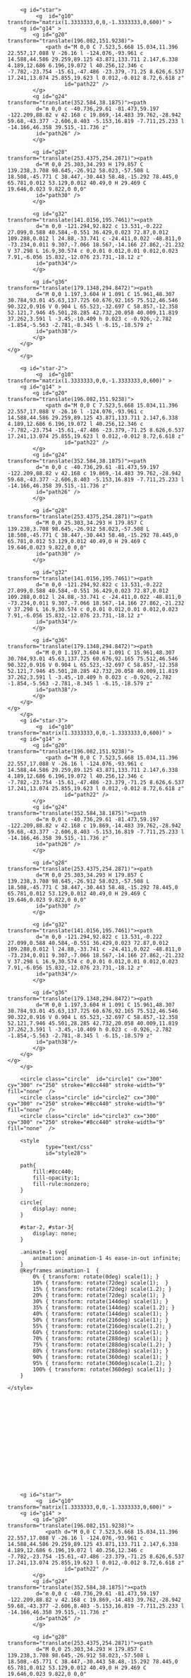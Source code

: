 <html>

<head>
    <style>
        div{
            margin: 50px;
            display: inline-block;
        }
        svg{
            width: 100px;
            height: 100px;
        }
    </style>
</head>
<body>
<div id="svg-container-1" class="svg-container animate-1">
    <svg
            xmlns="http://www.w3.org/2000/svg"
            version="1.1"
            id="svg2"
            xml:space="preserve"
            width="600"
            height="600"
            viewBox="0 0 600 600">

        <g id="star">
             <g  id="g10" transform="matrix(1.3333333,0,0,-1.3333333,0,600)" >
        <g id="g14" >
            <g id="g20" transform="translate(196.082,151.9238)">
                <path d="M 0,0 C 7.523,5.668 15.034,11.396 22.557,17.088 V -26.16 l -124.076,-93.961 c 14.588,44.586 29.259,89.125 43.871,133.711 2.147,6.338 4.189,12.686 6.196,19.072 l 40.256,12.346 c -7.782,-23.754 -15.61,-47.486 -23.379,-71.25 8.626,6.537 17.241,13.074 25.855,19.623 l 0.012,-0.012 8.72,6.618 z"
                      id="path22" />
            </g>
            <g id="g24" transform="translate(352.584,38.1875)"><path
             d="m 0,0 c -40.736,29.61 -81.473,59.197 -122.209,88.82 v 42.168 c 19.869,-14.483 39.762,-28.942 59.68,-43.377 -2.606,8.403 -5.153,16.819 -7.711,25.233 l -14.166,46.358 39.515,-11.736 z"
             id="path26" />
            </g>

            <g id="g28" transform="translate(253.4375,254.2871)"><path
             d="M 0,0 25.303,34.293 H 179.857 C 139.238,3.708 98.645,-26.912 58.023,-57.508 L 18.508,-45.771 C 38.447,-30.443 58.48,-15.292 78.445,0 65.781,0.012 53.129,0.012 40.49,0 H 29.469 C 19.646,0.023 9.822,0 0,0"
             id="path30" />
            </g>

            <g id="g32" transform="translate(141.0156,195.7461)"><path
             d="m 0,0 -121.294,92.822 c 13.531,-0.222 27.099,0.588 40.584,-0.551 36.429,0.023 72.87,0.012 109.288,0.012 l 24.88,-33.741 c -24.411,0.022 -48.811,0 -73.234,0.011 9.307,-7.066 18.567,-14.166 27.862,-21.232 V 37.298 L 16.9,30.574 c 0,0.01 0.012,0.01 0.012,0.023 7.91,-6.056 15.832,-12.076 23.731,-18.12 z"
             id="path34"/>
            </g>

            <g id="g36" transform="translate(179.1348,294.8472)"><path
             d="M 0,0 1.197,3.604 H 1.091 C 15.961,48.307 30.784,93.01 45.63,137.725 60.676,92.165 75.512,46.546 90.322,0.916 V 0.904 L 65.523,-32.697 C 58.857,-12.358 52.121,7.946 45.501,28.285 42.732,20.058 40.009,11.819 37.262,3.591 l -3.45,-10.409 h 0.023 c -0.926,-2.782 -1.854,-5.563 -2.781,-8.345 l -6.15,-18.579 z"
             id="path38"/>
            </g>
        </g>
    </g>
        </g>

        <g id="star-2">
             <g  id="g10" transform="matrix(1.3333333,0,0,-1.3333333,0,600)" >
        <g id="g14" >
            <g id="g20" transform="translate(196.082,151.9238)">
                <path d="M 0,0 C 7.523,5.668 15.034,11.396 22.557,17.088 V -26.16 l -124.076,-93.961 c 14.588,44.586 29.259,89.125 43.871,133.711 2.147,6.338 4.189,12.686 6.196,19.072 l 40.256,12.346 c -7.782,-23.754 -15.61,-47.486 -23.379,-71.25 8.626,6.537 17.241,13.074 25.855,19.623 l 0.012,-0.012 8.72,6.618 z"
                      id="path22" />
            </g>
            <g id="g24" transform="translate(352.584,38.1875)"><path
             d="m 0,0 c -40.736,29.61 -81.473,59.197 -122.209,88.82 v 42.168 c 19.869,-14.483 39.762,-28.942 59.68,-43.377 -2.606,8.403 -5.153,16.819 -7.711,25.233 l -14.166,46.358 39.515,-11.736 z"
             id="path26" />
            </g>

            <g id="g28" transform="translate(253.4375,254.2871)"><path
             d="M 0,0 25.303,34.293 H 179.857 C 139.238,3.708 98.645,-26.912 58.023,-57.508 L 18.508,-45.771 C 38.447,-30.443 58.48,-15.292 78.445,0 65.781,0.012 53.129,0.012 40.49,0 H 29.469 C 19.646,0.023 9.822,0 0,0"
             id="path30" />
            </g>

            <g id="g32" transform="translate(141.0156,195.7461)"><path
             d="m 0,0 -121.294,92.822 c 13.531,-0.222 27.099,0.588 40.584,-0.551 36.429,0.023 72.87,0.012 109.288,0.012 l 24.88,-33.741 c -24.411,0.022 -48.811,0 -73.234,0.011 9.307,-7.066 18.567,-14.166 27.862,-21.232 V 37.298 L 16.9,30.574 c 0,0.01 0.012,0.01 0.012,0.023 7.91,-6.056 15.832,-12.076 23.731,-18.12 z"
             id="path34"/>
            </g>

            <g id="g36" transform="translate(179.1348,294.8472)"><path
             d="M 0,0 1.197,3.604 H 1.091 C 15.961,48.307 30.784,93.01 45.63,137.725 60.676,92.165 75.512,46.546 90.322,0.916 V 0.904 L 65.523,-32.697 C 58.857,-12.358 52.121,7.946 45.501,28.285 42.732,20.058 40.009,11.819 37.262,3.591 l -3.45,-10.409 h 0.023 c -0.926,-2.782 -1.854,-5.563 -2.781,-8.345 l -6.15,-18.579 z"
             id="path38"/>
            </g>
        </g>
    </g>
        </g>
        <g id="star-3">
             <g  id="g10" transform="matrix(1.3333333,0,0,-1.3333333,0,600)" >
        <g id="g14" >
            <g id="g20" transform="translate(196.082,151.9238)">
                <path d="M 0,0 C 7.523,5.668 15.034,11.396 22.557,17.088 V -26.16 l -124.076,-93.961 c 14.588,44.586 29.259,89.125 43.871,133.711 2.147,6.338 4.189,12.686 6.196,19.072 l 40.256,12.346 c -7.782,-23.754 -15.61,-47.486 -23.379,-71.25 8.626,6.537 17.241,13.074 25.855,19.623 l 0.012,-0.012 8.72,6.618 z"
                      id="path22" />
            </g>
            <g id="g24" transform="translate(352.584,38.1875)"><path
             d="m 0,0 c -40.736,29.61 -81.473,59.197 -122.209,88.82 v 42.168 c 19.869,-14.483 39.762,-28.942 59.68,-43.377 -2.606,8.403 -5.153,16.819 -7.711,25.233 l -14.166,46.358 39.515,-11.736 z"
             id="path26" />
            </g>

            <g id="g28" transform="translate(253.4375,254.2871)"><path
             d="M 0,0 25.303,34.293 H 179.857 C 139.238,3.708 98.645,-26.912 58.023,-57.508 L 18.508,-45.771 C 38.447,-30.443 58.48,-15.292 78.445,0 65.781,0.012 53.129,0.012 40.49,0 H 29.469 C 19.646,0.023 9.822,0 0,0"
             id="path30" />
            </g>

            <g id="g32" transform="translate(141.0156,195.7461)"><path
             d="m 0,0 -121.294,92.822 c 13.531,-0.222 27.099,0.588 40.584,-0.551 36.429,0.023 72.87,0.012 109.288,0.012 l 24.88,-33.741 c -24.411,0.022 -48.811,0 -73.234,0.011 9.307,-7.066 18.567,-14.166 27.862,-21.232 V 37.298 L 16.9,30.574 c 0,0.01 0.012,0.01 0.012,0.023 7.91,-6.056 15.832,-12.076 23.731,-18.12 z"
             id="path34"/>
            </g>

            <g id="g36" transform="translate(179.1348,294.8472)"><path
             d="M 0,0 1.197,3.604 H 1.091 C 15.961,48.307 30.784,93.01 45.63,137.725 60.676,92.165 75.512,46.546 90.322,0.916 V 0.904 L 65.523,-32.697 C 58.857,-12.358 52.121,7.946 45.501,28.285 42.732,20.058 40.009,11.819 37.262,3.591 l -3.45,-10.409 h 0.023 c -0.926,-2.782 -1.854,-5.563 -2.781,-8.345 l -6.15,-18.579 z"
             id="path38"/>
            </g>
        </g>
    </g>
        </g>

        <circle class="circle"  id="circle1" cx="300" cy="300" r="250" stroke="#8cc440" stroke-width="9" fill="none"  />
        <circle class="circle" id="circle2" cx="300" cy="300" r="250" stroke="#8cc440" stroke-width="9" fill="none"  />
        <circle class="circle" id="circle3" cx="300" cy="300" r="250" stroke="#8cc440" stroke-width="9" fill="none"  />

        <style
                type="text/css"
                id="style28">

        path{
            fill:#8cc440;
            fill-opacity:1;
            fill-rule:nonzero;
        }

        circle{
            display: none;
        }

        #star-2, #star-3{
            display: none;
        }

        .animate-1 svg{
            animation: animation-1 4s ease-in-out infinite;
        }
        @keyframes animation-1  {
            0% { transform: rotate(0deg) scale(1); }
            10% { transform: rotate(72deg) scale(1);  }
            15% { transform: rotate(72deg) scale(1.2); }
            20% { transform: rotate(72deg) scale(1); }
            30% { transform: rotate(144deg) scale(1); }
            35% { transform: rotate(144deg) scale(1.2); }
            40% { transform: rotate(144deg) scale(1); }
            50% { transform: rotate(216deg) scale(1); }
            55% { transform: rotate(216deg)scale(1.2); }
            60% { transform: rotate(216deg) scale(1); }
            70% { transform: rotate(288deg) scale(1); }
            75% { transform: rotate(288deg)scale(1.2); }
            80% { transform: rotate(288deg) scale(1); }
            90% { transform: rotate(360deg) scale(1); }
            95% { transform: rotate(360deg)scale(1.2); }
            100% { transform: rotate(360deg) scale(1); }
        }

    </style>
</svg>
</div>

<div id="svg-container-2" class="svg-container animate-2">
    <svg
            xmlns="http://www.w3.org/2000/svg"
            version="1.1"
            id="svg2"
            xml:space="preserve"
            width="600"
            height="600"
            viewBox="0 0 600 600">

        <g id="star">
             <g  id="g10" transform="matrix(1.3333333,0,0,-1.3333333,0,600)" >
        <g id="g14" >
            <g id="g20" transform="translate(196.082,151.9238)">
                <path d="M 0,0 C 7.523,5.668 15.034,11.396 22.557,17.088 V -26.16 l -124.076,-93.961 c 14.588,44.586 29.259,89.125 43.871,133.711 2.147,6.338 4.189,12.686 6.196,19.072 l 40.256,12.346 c -7.782,-23.754 -15.61,-47.486 -23.379,-71.25 8.626,6.537 17.241,13.074 25.855,19.623 l 0.012,-0.012 8.72,6.618 z"
                      id="path22" />
            </g>
            <g id="g24" transform="translate(352.584,38.1875)"><path
             d="m 0,0 c -40.736,29.61 -81.473,59.197 -122.209,88.82 v 42.168 c 19.869,-14.483 39.762,-28.942 59.68,-43.377 -2.606,8.403 -5.153,16.819 -7.711,25.233 l -14.166,46.358 39.515,-11.736 z"
             id="path26" />
            </g>

            <g id="g28" transform="translate(253.4375,254.2871)"><path
             d="M 0,0 25.303,34.293 H 179.857 C 139.238,3.708 98.645,-26.912 58.023,-57.508 L 18.508,-45.771 C 38.447,-30.443 58.48,-15.292 78.445,0 65.781,0.012 53.129,0.012 40.49,0 H 29.469 C 19.646,0.023 9.822,0 0,0"
             id="path30" />
            </g>

            <g id="g32" transform="translate(141.0156,195.7461)"><path
             d="m 0,0 -121.294,92.822 c 13.531,-0.222 27.099,0.588 40.584,-0.551 36.429,0.023 72.87,0.012 109.288,0.012 l 24.88,-33.741 c -24.411,0.022 -48.811,0 -73.234,0.011 9.307,-7.066 18.567,-14.166 27.862,-21.232 V 37.298 L 16.9,30.574 c 0,0.01 0.012,0.01 0.012,0.023 7.91,-6.056 15.832,-12.076 23.731,-18.12 z"
             id="path34"/>
            </g>

            <g id="g36" transform="translate(179.1348,294.8472)"><path
             d="M 0,0 1.197,3.604 H 1.091 C 15.961,48.307 30.784,93.01 45.63,137.725 60.676,92.165 75.512,46.546 90.322,0.916 V 0.904 L 65.523,-32.697 C 58.857,-12.358 52.121,7.946 45.501,28.285 42.732,20.058 40.009,11.819 37.262,3.591 l -3.45,-10.409 h 0.023 c -0.926,-2.782 -1.854,-5.563 -2.781,-8.345 l -6.15,-18.579 z"
             id="path38"/>
            </g>
        </g>
    </g>
        </g>

        <g id="star-2">
             <g  id="g10" transform="matrix(1.3333333,0,0,-1.3333333,0,600)" >
        <g id="g14" >
            <g id="g20" transform="translate(196.082,151.9238)">
                <path d="M 0,0 C 7.523,5.668 15.034,11.396 22.557,17.088 V -26.16 l -124.076,-93.961 c 14.588,44.586 29.259,89.125 43.871,133.711 2.147,6.338 4.189,12.686 6.196,19.072 l 40.256,12.346 c -7.782,-23.754 -15.61,-47.486 -23.379,-71.25 8.626,6.537 17.241,13.074 25.855,19.623 l 0.012,-0.012 8.72,6.618 z"
                      id="path22" />
            </g>
            <g id="g24" transform="translate(352.584,38.1875)"><path
             d="m 0,0 c -40.736,29.61 -81.473,59.197 -122.209,88.82 v 42.168 c 19.869,-14.483 39.762,-28.942 59.68,-43.377 -2.606,8.403 -5.153,16.819 -7.711,25.233 l -14.166,46.358 39.515,-11.736 z"
             id="path26" />
            </g>

            <g id="g28" transform="translate(253.4375,254.2871)"><path
             d="M 0,0 25.303,34.293 H 179.857 C 139.238,3.708 98.645,-26.912 58.023,-57.508 L 18.508,-45.771 C 38.447,-30.443 58.48,-15.292 78.445,0 65.781,0.012 53.129,0.012 40.49,0 H 29.469 C 19.646,0.023 9.822,0 0,0"
             id="path30" />
            </g>

            <g id="g32" transform="translate(141.0156,195.7461)"><path
             d="m 0,0 -121.294,92.822 c 13.531,-0.222 27.099,0.588 40.584,-0.551 36.429,0.023 72.87,0.012 109.288,0.012 l 24.88,-33.741 c -24.411,0.022 -48.811,0 -73.234,0.011 9.307,-7.066 18.567,-14.166 27.862,-21.232 V 37.298 L 16.9,30.574 c 0,0.01 0.012,0.01 0.012,0.023 7.91,-6.056 15.832,-12.076 23.731,-18.12 z"
             id="path34"/>
            </g>

            <g id="g36" transform="translate(179.1348,294.8472)"><path
             d="M 0,0 1.197,3.604 H 1.091 C 15.961,48.307 30.784,93.01 45.63,137.725 60.676,92.165 75.512,46.546 90.322,0.916 V 0.904 L 65.523,-32.697 C 58.857,-12.358 52.121,7.946 45.501,28.285 42.732,20.058 40.009,11.819 37.262,3.591 l -3.45,-10.409 h 0.023 c -0.926,-2.782 -1.854,-5.563 -2.781,-8.345 l -6.15,-18.579 z"
             id="path38"/>
            </g>
        </g>
    </g>
        </g>
        <g id="star-3">
             <g  id="g10" transform="matrix(1.3333333,0,0,-1.3333333,0,600)" >
        <g id="g14" >
            <g id="g20" transform="translate(196.082,151.9238)">
                <path d="M 0,0 C 7.523,5.668 15.034,11.396 22.557,17.088 V -26.16 l -124.076,-93.961 c 14.588,44.586 29.259,89.125 43.871,133.711 2.147,6.338 4.189,12.686 6.196,19.072 l 40.256,12.346 c -7.782,-23.754 -15.61,-47.486 -23.379,-71.25 8.626,6.537 17.241,13.074 25.855,19.623 l 0.012,-0.012 8.72,6.618 z"
                      id="path22" />
            </g>
            <g id="g24" transform="translate(352.584,38.1875)"><path
             d="m 0,0 c -40.736,29.61 -81.473,59.197 -122.209,88.82 v 42.168 c 19.869,-14.483 39.762,-28.942 59.68,-43.377 -2.606,8.403 -5.153,16.819 -7.711,25.233 l -14.166,46.358 39.515,-11.736 z"
             id="path26" />
            </g>

            <g id="g28" transform="translate(253.4375,254.2871)"><path
             d="M 0,0 25.303,34.293 H 179.857 C 139.238,3.708 98.645,-26.912 58.023,-57.508 L 18.508,-45.771 C 38.447,-30.443 58.48,-15.292 78.445,0 65.781,0.012 53.129,0.012 40.49,0 H 29.469 C 19.646,0.023 9.822,0 0,0"
             id="path30" />
            </g>

            <g id="g32" transform="translate(141.0156,195.7461)"><path
             d="m 0,0 -121.294,92.822 c 13.531,-0.222 27.099,0.588 40.584,-0.551 36.429,0.023 72.87,0.012 109.288,0.012 l 24.88,-33.741 c -24.411,0.022 -48.811,0 -73.234,0.011 9.307,-7.066 18.567,-14.166 27.862,-21.232 V 37.298 L 16.9,30.574 c 0,0.01 0.012,0.01 0.012,0.023 7.91,-6.056 15.832,-12.076 23.731,-18.12 z"
             id="path34"/>
            </g>

            <g id="g36" transform="translate(179.1348,294.8472)"><path
             d="M 0,0 1.197,3.604 H 1.091 C 15.961,48.307 30.784,93.01 45.63,137.725 60.676,92.165 75.512,46.546 90.322,0.916 V 0.904 L 65.523,-32.697 C 58.857,-12.358 52.121,7.946 45.501,28.285 42.732,20.058 40.009,11.819 37.262,3.591 l -3.45,-10.409 h 0.023 c -0.926,-2.782 -1.854,-5.563 -2.781,-8.345 l -6.15,-18.579 z"
             id="path38"/>
            </g>
        </g>
    </g>
        </g>

        <circle class="circle"  id="circle1" cx="300" cy="300" r="250" stroke="#8cc440" stroke-width="9" fill="none"  />
        <circle class="circle" id="circle2" cx="300" cy="300" r="250" stroke="#8cc440" stroke-width="9" fill="none"  />
        <circle class="circle" id="circle3" cx="300" cy="300" r="250" stroke="#8cc440" stroke-width="9" fill="none"  />

        <style
                type="text/css"
                id="style28">

        path{
            fill:#8cc440;
            fill-opacity:1;
            fill-rule:nonzero;
        }

        circle{
            display: none;
        }

        #star-2, #star-3{
            display: none;
        }

        .animate-2 svg{
            animation: animation-2 2.5s ease-in-out infinite;
        }
        @keyframes animation-2 {
            0% {
                transform: rotate(0deg) translateY(0);
            }
            80% {
                transform: rotate(720deg) translateY(0);
            }
            87% {
                transform: translateY(-1%);
            }
            95% {
                transform: translateY(1%);
            }
            100% {
                transform: rotate(720deg) translateY(0);
            }
        }

    </style>
</svg>
</div>

<div id="svg-container-3" class="svg-container animate-3">
    <svg
            xmlns="http://www.w3.org/2000/svg"
            version="1.1"
            id="svg2"
            xml:space="preserve"
            width="600"
            height="600"
            viewBox="0 0 600 600">

        <g id="star">
             <g  id="g10" transform="matrix(1.3333333,0,0,-1.3333333,0,600)" >
        <g id="g14" >
            <g id="g20" transform="translate(196.082,151.9238)">
                <path d="M 0,0 C 7.523,5.668 15.034,11.396 22.557,17.088 V -26.16 l -124.076,-93.961 c 14.588,44.586 29.259,89.125 43.871,133.711 2.147,6.338 4.189,12.686 6.196,19.072 l 40.256,12.346 c -7.782,-23.754 -15.61,-47.486 -23.379,-71.25 8.626,6.537 17.241,13.074 25.855,19.623 l 0.012,-0.012 8.72,6.618 z"
                      id="path22" />
            </g>
            <g id="g24" transform="translate(352.584,38.1875)"><path
             d="m 0,0 c -40.736,29.61 -81.473,59.197 -122.209,88.82 v 42.168 c 19.869,-14.483 39.762,-28.942 59.68,-43.377 -2.606,8.403 -5.153,16.819 -7.711,25.233 l -14.166,46.358 39.515,-11.736 z"
             id="path26" />
            </g>

            <g id="g28" transform="translate(253.4375,254.2871)"><path
             d="M 0,0 25.303,34.293 H 179.857 C 139.238,3.708 98.645,-26.912 58.023,-57.508 L 18.508,-45.771 C 38.447,-30.443 58.48,-15.292 78.445,0 65.781,0.012 53.129,0.012 40.49,0 H 29.469 C 19.646,0.023 9.822,0 0,0"
             id="path30" />
            </g>

            <g id="g32" transform="translate(141.0156,195.7461)"><path
             d="m 0,0 -121.294,92.822 c 13.531,-0.222 27.099,0.588 40.584,-0.551 36.429,0.023 72.87,0.012 109.288,0.012 l 24.88,-33.741 c -24.411,0.022 -48.811,0 -73.234,0.011 9.307,-7.066 18.567,-14.166 27.862,-21.232 V 37.298 L 16.9,30.574 c 0,0.01 0.012,0.01 0.012,0.023 7.91,-6.056 15.832,-12.076 23.731,-18.12 z"
             id="path34"/>
            </g>

            <g id="g36" transform="translate(179.1348,294.8472)"><path
             d="M 0,0 1.197,3.604 H 1.091 C 15.961,48.307 30.784,93.01 45.63,137.725 60.676,92.165 75.512,46.546 90.322,0.916 V 0.904 L 65.523,-32.697 C 58.857,-12.358 52.121,7.946 45.501,28.285 42.732,20.058 40.009,11.819 37.262,3.591 l -3.45,-10.409 h 0.023 c -0.926,-2.782 -1.854,-5.563 -2.781,-8.345 l -6.15,-18.579 z"
             id="path38"/>
            </g>
        </g>
    </g>
        </g>

        <g id="star-2">
             <g  id="g10" transform="matrix(1.3333333,0,0,-1.3333333,0,600)" >
        <g id="g14" >
            <g id="g20" transform="translate(196.082,151.9238)">
                <path d="M 0,0 C 7.523,5.668 15.034,11.396 22.557,17.088 V -26.16 l -124.076,-93.961 c 14.588,44.586 29.259,89.125 43.871,133.711 2.147,6.338 4.189,12.686 6.196,19.072 l 40.256,12.346 c -7.782,-23.754 -15.61,-47.486 -23.379,-71.25 8.626,6.537 17.241,13.074 25.855,19.623 l 0.012,-0.012 8.72,6.618 z"
                      id="path22" />
            </g>
            <g id="g24" transform="translate(352.584,38.1875)"><path
             d="m 0,0 c -40.736,29.61 -81.473,59.197 -122.209,88.82 v 42.168 c 19.869,-14.483 39.762,-28.942 59.68,-43.377 -2.606,8.403 -5.153,16.819 -7.711,25.233 l -14.166,46.358 39.515,-11.736 z"
             id="path26" />
            </g>

            <g id="g28" transform="translate(253.4375,254.2871)"><path
             d="M 0,0 25.303,34.293 H 179.857 C 139.238,3.708 98.645,-26.912 58.023,-57.508 L 18.508,-45.771 C 38.447,-30.443 58.48,-15.292 78.445,0 65.781,0.012 53.129,0.012 40.49,0 H 29.469 C 19.646,0.023 9.822,0 0,0"
             id="path30" />
            </g>

            <g id="g32" transform="translate(141.0156,195.7461)"><path
             d="m 0,0 -121.294,92.822 c 13.531,-0.222 27.099,0.588 40.584,-0.551 36.429,0.023 72.87,0.012 109.288,0.012 l 24.88,-33.741 c -24.411,0.022 -48.811,0 -73.234,0.011 9.307,-7.066 18.567,-14.166 27.862,-21.232 V 37.298 L 16.9,30.574 c 0,0.01 0.012,0.01 0.012,0.023 7.91,-6.056 15.832,-12.076 23.731,-18.12 z"
             id="path34"/>
            </g>

            <g id="g36" transform="translate(179.1348,294.8472)"><path
             d="M 0,0 1.197,3.604 H 1.091 C 15.961,48.307 30.784,93.01 45.63,137.725 60.676,92.165 75.512,46.546 90.322,0.916 V 0.904 L 65.523,-32.697 C 58.857,-12.358 52.121,7.946 45.501,28.285 42.732,20.058 40.009,11.819 37.262,3.591 l -3.45,-10.409 h 0.023 c -0.926,-2.782 -1.854,-5.563 -2.781,-8.345 l -6.15,-18.579 z"
             id="path38"/>
            </g>
        </g>
    </g>
        </g>
        <g id="star-3">
             <g  id="g10" transform="matrix(1.3333333,0,0,-1.3333333,0,600)" >
        <g id="g14" >
            <g id="g20" transform="translate(196.082,151.9238)">
                <path d="M 0,0 C 7.523,5.668 15.034,11.396 22.557,17.088 V -26.16 l -124.076,-93.961 c 14.588,44.586 29.259,89.125 43.871,133.711 2.147,6.338 4.189,12.686 6.196,19.072 l 40.256,12.346 c -7.782,-23.754 -15.61,-47.486 -23.379,-71.25 8.626,6.537 17.241,13.074 25.855,19.623 l 0.012,-0.012 8.72,6.618 z"
                      id="path22" />
            </g>
            <g id="g24" transform="translate(352.584,38.1875)"><path
             d="m 0,0 c -40.736,29.61 -81.473,59.197 -122.209,88.82 v 42.168 c 19.869,-14.483 39.762,-28.942 59.68,-43.377 -2.606,8.403 -5.153,16.819 -7.711,25.233 l -14.166,46.358 39.515,-11.736 z"
             id="path26" />
            </g>

            <g id="g28" transform="translate(253.4375,254.2871)"><path
             d="M 0,0 25.303,34.293 H 179.857 C 139.238,3.708 98.645,-26.912 58.023,-57.508 L 18.508,-45.771 C 38.447,-30.443 58.48,-15.292 78.445,0 65.781,0.012 53.129,0.012 40.49,0 H 29.469 C 19.646,0.023 9.822,0 0,0"
             id="path30" />
            </g>

            <g id="g32" transform="translate(141.0156,195.7461)"><path
             d="m 0,0 -121.294,92.822 c 13.531,-0.222 27.099,0.588 40.584,-0.551 36.429,0.023 72.87,0.012 109.288,0.012 l 24.88,-33.741 c -24.411,0.022 -48.811,0 -73.234,0.011 9.307,-7.066 18.567,-14.166 27.862,-21.232 V 37.298 L 16.9,30.574 c 0,0.01 0.012,0.01 0.012,0.023 7.91,-6.056 15.832,-12.076 23.731,-18.12 z"
             id="path34"/>
            </g>

            <g id="g36" transform="translate(179.1348,294.8472)"><path
             d="M 0,0 1.197,3.604 H 1.091 C 15.961,48.307 30.784,93.01 45.63,137.725 60.676,92.165 75.512,46.546 90.322,0.916 V 0.904 L 65.523,-32.697 C 58.857,-12.358 52.121,7.946 45.501,28.285 42.732,20.058 40.009,11.819 37.262,3.591 l -3.45,-10.409 h 0.023 c -0.926,-2.782 -1.854,-5.563 -2.781,-8.345 l -6.15,-18.579 z"
             id="path38"/>
            </g>
        </g>
    </g>
        </g>

        <circle class="circle"  id="circle1" cx="300" cy="300" r="250" stroke="#8cc440" stroke-width="9" fill="none"  />
        <circle class="circle" id="circle2" cx="300" cy="300" r="250" stroke="#8cc440" stroke-width="9" fill="none"  />
        <circle class="circle" id="circle3" cx="300" cy="300" r="250" stroke="#8cc440" stroke-width="9" fill="none"  />

        <style
                type="text/css"
                id="style28">

        path{
            fill:#8cc440;
            fill-opacity:1;
            fill-rule:nonzero;
        }

        circle{
            display: none;
        }

        #star-2, #star-3{
            display: none;
        }


        .animate-3 svg #star{
            transform-origin: center center;
            animation: animation-3-star 1s ease-in-out infinite;
        }
        .animate-3 svg circle{
            display: block;
        }
        .animate-3 svg #circle1{
            transform-origin: center center;
            animation: animation-3-circle 1s ease-in-out infinite;
        }.animate-3 svg #circle2{
             transform-origin: center center;
             animation: animation-3-circle 1s ease-in-out infinite;
             animation-delay: 150ms;
         }.animate-3 svg #circle3{
              transform-origin: center center;
              animation: animation-3-circle 1s ease-in-out infinite;
              animation-delay: 300ms;
          }

        @keyframes animation-3-circle {
            0% { transform:scale(.5); opacity: 0; }
            70% { opacity: 1; }
            100% { transform:scale(1.2); opacity: 0 }
        }
        @keyframes animation-3-star {
            0% { transform:scale(.6);  }
            40% { transform:scale(1.2);  }
            70% { transform:scale(.9);  }
            80% { transform:scale(.9); }
            100% { transform:scale(.6); }
        }


    </style>
</svg>
</div>

<div id="svg-container-3-2" class="svg-container animate-3">
    <svg
            xmlns="http://www.w3.org/2000/svg"
            version="1.1"
            id="svg2"
            xml:space="preserve"
            width="600"
            height="600"
            viewBox="0 0 600 600">

        <g id="star">
             <g  id="g10" transform="matrix(1.3333333,0,0,-1.3333333,0,600)" >
        <g id="g14" >
            <g id="g20" transform="translate(196.082,151.9238)">
                <path d="M 0,0 C 7.523,5.668 15.034,11.396 22.557,17.088 V -26.16 l -124.076,-93.961 c 14.588,44.586 29.259,89.125 43.871,133.711 2.147,6.338 4.189,12.686 6.196,19.072 l 40.256,12.346 c -7.782,-23.754 -15.61,-47.486 -23.379,-71.25 8.626,6.537 17.241,13.074 25.855,19.623 l 0.012,-0.012 8.72,6.618 z"
                      id="path22" />
            </g>
            <g id="g24" transform="translate(352.584,38.1875)"><path
             d="m 0,0 c -40.736,29.61 -81.473,59.197 -122.209,88.82 v 42.168 c 19.869,-14.483 39.762,-28.942 59.68,-43.377 -2.606,8.403 -5.153,16.819 -7.711,25.233 l -14.166,46.358 39.515,-11.736 z"
             id="path26" />
            </g>

            <g id="g28" transform="translate(253.4375,254.2871)"><path
             d="M 0,0 25.303,34.293 H 179.857 C 139.238,3.708 98.645,-26.912 58.023,-57.508 L 18.508,-45.771 C 38.447,-30.443 58.48,-15.292 78.445,0 65.781,0.012 53.129,0.012 40.49,0 H 29.469 C 19.646,0.023 9.822,0 0,0"
             id="path30" />
            </g>

            <g id="g32" transform="translate(141.0156,195.7461)"><path
             d="m 0,0 -121.294,92.822 c 13.531,-0.222 27.099,0.588 40.584,-0.551 36.429,0.023 72.87,0.012 109.288,0.012 l 24.88,-33.741 c -24.411,0.022 -48.811,0 -73.234,0.011 9.307,-7.066 18.567,-14.166 27.862,-21.232 V 37.298 L 16.9,30.574 c 0,0.01 0.012,0.01 0.012,0.023 7.91,-6.056 15.832,-12.076 23.731,-18.12 z"
             id="path34"/>
            </g>

            <g id="g36" transform="translate(179.1348,294.8472)"><path
             d="M 0,0 1.197,3.604 H 1.091 C 15.961,48.307 30.784,93.01 45.63,137.725 60.676,92.165 75.512,46.546 90.322,0.916 V 0.904 L 65.523,-32.697 C 58.857,-12.358 52.121,7.946 45.501,28.285 42.732,20.058 40.009,11.819 37.262,3.591 l -3.45,-10.409 h 0.023 c -0.926,-2.782 -1.854,-5.563 -2.781,-8.345 l -6.15,-18.579 z"
             id="path38"/>
            </g>
        </g>
    </g>
        </g>

        <g id="star-2">
             <g  id="g10" transform="matrix(1.3333333,0,0,-1.3333333,0,600)" >
        <g id="g14" >
            <g id="g20" transform="translate(196.082,151.9238)">
                <path d="M 0,0 C 7.523,5.668 15.034,11.396 22.557,17.088 V -26.16 l -124.076,-93.961 c 14.588,44.586 29.259,89.125 43.871,133.711 2.147,6.338 4.189,12.686 6.196,19.072 l 40.256,12.346 c -7.782,-23.754 -15.61,-47.486 -23.379,-71.25 8.626,6.537 17.241,13.074 25.855,19.623 l 0.012,-0.012 8.72,6.618 z"
                      id="path22" />
            </g>
            <g id="g24" transform="translate(352.584,38.1875)"><path
             d="m 0,0 c -40.736,29.61 -81.473,59.197 -122.209,88.82 v 42.168 c 19.869,-14.483 39.762,-28.942 59.68,-43.377 -2.606,8.403 -5.153,16.819 -7.711,25.233 l -14.166,46.358 39.515,-11.736 z"
             id="path26" />
            </g>

            <g id="g28" transform="translate(253.4375,254.2871)"><path
             d="M 0,0 25.303,34.293 H 179.857 C 139.238,3.708 98.645,-26.912 58.023,-57.508 L 18.508,-45.771 C 38.447,-30.443 58.48,-15.292 78.445,0 65.781,0.012 53.129,0.012 40.49,0 H 29.469 C 19.646,0.023 9.822,0 0,0"
             id="path30" />
            </g>

            <g id="g32" transform="translate(141.0156,195.7461)"><path
             d="m 0,0 -121.294,92.822 c 13.531,-0.222 27.099,0.588 40.584,-0.551 36.429,0.023 72.87,0.012 109.288,0.012 l 24.88,-33.741 c -24.411,0.022 -48.811,0 -73.234,0.011 9.307,-7.066 18.567,-14.166 27.862,-21.232 V 37.298 L 16.9,30.574 c 0,0.01 0.012,0.01 0.012,0.023 7.91,-6.056 15.832,-12.076 23.731,-18.12 z"
             id="path34"/>
            </g>

            <g id="g36" transform="translate(179.1348,294.8472)"><path
             d="M 0,0 1.197,3.604 H 1.091 C 15.961,48.307 30.784,93.01 45.63,137.725 60.676,92.165 75.512,46.546 90.322,0.916 V 0.904 L 65.523,-32.697 C 58.857,-12.358 52.121,7.946 45.501,28.285 42.732,20.058 40.009,11.819 37.262,3.591 l -3.45,-10.409 h 0.023 c -0.926,-2.782 -1.854,-5.563 -2.781,-8.345 l -6.15,-18.579 z"
             id="path38"/>
            </g>
        </g>
    </g>
        </g>
        <g id="star-3">
             <g  id="g10" transform="matrix(1.3333333,0,0,-1.3333333,0,600)" >
        <g id="g14" >
            <g id="g20" transform="translate(196.082,151.9238)">
                <path d="M 0,0 C 7.523,5.668 15.034,11.396 22.557,17.088 V -26.16 l -124.076,-93.961 c 14.588,44.586 29.259,89.125 43.871,133.711 2.147,6.338 4.189,12.686 6.196,19.072 l 40.256,12.346 c -7.782,-23.754 -15.61,-47.486 -23.379,-71.25 8.626,6.537 17.241,13.074 25.855,19.623 l 0.012,-0.012 8.72,6.618 z"
                      id="path22" />
            </g>
            <g id="g24" transform="translate(352.584,38.1875)"><path
             d="m 0,0 c -40.736,29.61 -81.473,59.197 -122.209,88.82 v 42.168 c 19.869,-14.483 39.762,-28.942 59.68,-43.377 -2.606,8.403 -5.153,16.819 -7.711,25.233 l -14.166,46.358 39.515,-11.736 z"
             id="path26" />
            </g>

            <g id="g28" transform="translate(253.4375,254.2871)"><path
             d="M 0,0 25.303,34.293 H 179.857 C 139.238,3.708 98.645,-26.912 58.023,-57.508 L 18.508,-45.771 C 38.447,-30.443 58.48,-15.292 78.445,0 65.781,0.012 53.129,0.012 40.49,0 H 29.469 C 19.646,0.023 9.822,0 0,0"
             id="path30" />
            </g>

            <g id="g32" transform="translate(141.0156,195.7461)"><path
             d="m 0,0 -121.294,92.822 c 13.531,-0.222 27.099,0.588 40.584,-0.551 36.429,0.023 72.87,0.012 109.288,0.012 l 24.88,-33.741 c -24.411,0.022 -48.811,0 -73.234,0.011 9.307,-7.066 18.567,-14.166 27.862,-21.232 V 37.298 L 16.9,30.574 c 0,0.01 0.012,0.01 0.012,0.023 7.91,-6.056 15.832,-12.076 23.731,-18.12 z"
             id="path34"/>
            </g>

            <g id="g36" transform="translate(179.1348,294.8472)"><path
             d="M 0,0 1.197,3.604 H 1.091 C 15.961,48.307 30.784,93.01 45.63,137.725 60.676,92.165 75.512,46.546 90.322,0.916 V 0.904 L 65.523,-32.697 C 58.857,-12.358 52.121,7.946 45.501,28.285 42.732,20.058 40.009,11.819 37.262,3.591 l -3.45,-10.409 h 0.023 c -0.926,-2.782 -1.854,-5.563 -2.781,-8.345 l -6.15,-18.579 z"
             id="path38"/>
            </g>
        </g>
    </g>
        </g>

        <circle class="circle"  id="circle1" cx="300" cy="300" r="250" stroke="#8cc440" stroke-width="9" fill="none"  />
        <circle class="circle" id="circle2" cx="300" cy="300" r="250" stroke="#8cc440" stroke-width="9" fill="none"  />

        <style
                type="text/css"
                id="style28">

        path{
            fill:#8cc440;
            fill-opacity:1;
            fill-rule:nonzero;
        }

        circle{
            display: none;
        }

        #star-2, #star-3{
            display: none;
        }


        .animate-3 svg #star{
            transform-origin: center center;
            animation: animation-3-star 1s ease-in-out infinite;
        }
        .animate-3 svg circle{
            display: block;
        }
        .animate-3 svg #circle1{
            transform-origin: center center;
            animation: animation-3-circle 1s ease-in-out infinite;
        }.animate-3 svg #circle2{
             transform-origin: center center;
             animation: animation-3-circle 1s ease-in-out infinite;
             animation-delay: 150ms;
         }.animate-3 svg #circle3{
              transform-origin: center center;
              animation: animation-3-circle 1s ease-in-out infinite;
              animation-delay: 300ms;
          }

        @keyframes animation-3-circle {
            0% { transform:scale(.5); opacity: 0; }
            70% { opacity: 1; }
            100% { transform:scale(1.2); opacity: 0 }
        }
        @keyframes animation-3-star {
            0% { transform:scale(.6);  }
            40% { transform:scale(1.2);  }
            70% { transform:scale(.9);  }
            80% { transform:scale(.9); }
            100% { transform:scale(.6); }
        }


    </style>
</svg>
</div>

<div id="svg-container-3-3" class="svg-container animate-3">
    <svg
            xmlns="http://www.w3.org/2000/svg"
            version="1.1"
            id="svg2"
            xml:space="preserve"
            width="600"
            height="600"
            viewBox="0 0 600 600">

        <g id="star">
             <g  id="g10" transform="matrix(1.3333333,0,0,-1.3333333,0,600)" >
        <g id="g14" >
            <g id="g20" transform="translate(196.082,151.9238)">
                <path d="M 0,0 C 7.523,5.668 15.034,11.396 22.557,17.088 V -26.16 l -124.076,-93.961 c 14.588,44.586 29.259,89.125 43.871,133.711 2.147,6.338 4.189,12.686 6.196,19.072 l 40.256,12.346 c -7.782,-23.754 -15.61,-47.486 -23.379,-71.25 8.626,6.537 17.241,13.074 25.855,19.623 l 0.012,-0.012 8.72,6.618 z"
                      id="path22" />
            </g>
            <g id="g24" transform="translate(352.584,38.1875)"><path
             d="m 0,0 c -40.736,29.61 -81.473,59.197 -122.209,88.82 v 42.168 c 19.869,-14.483 39.762,-28.942 59.68,-43.377 -2.606,8.403 -5.153,16.819 -7.711,25.233 l -14.166,46.358 39.515,-11.736 z"
             id="path26" />
            </g>

            <g id="g28" transform="translate(253.4375,254.2871)"><path
             d="M 0,0 25.303,34.293 H 179.857 C 139.238,3.708 98.645,-26.912 58.023,-57.508 L 18.508,-45.771 C 38.447,-30.443 58.48,-15.292 78.445,0 65.781,0.012 53.129,0.012 40.49,0 H 29.469 C 19.646,0.023 9.822,0 0,0"
             id="path30" />
            </g>

            <g id="g32" transform="translate(141.0156,195.7461)"><path
             d="m 0,0 -121.294,92.822 c 13.531,-0.222 27.099,0.588 40.584,-0.551 36.429,0.023 72.87,0.012 109.288,0.012 l 24.88,-33.741 c -24.411,0.022 -48.811,0 -73.234,0.011 9.307,-7.066 18.567,-14.166 27.862,-21.232 V 37.298 L 16.9,30.574 c 0,0.01 0.012,0.01 0.012,0.023 7.91,-6.056 15.832,-12.076 23.731,-18.12 z"
             id="path34"/>
            </g>

            <g id="g36" transform="translate(179.1348,294.8472)"><path
             d="M 0,0 1.197,3.604 H 1.091 C 15.961,48.307 30.784,93.01 45.63,137.725 60.676,92.165 75.512,46.546 90.322,0.916 V 0.904 L 65.523,-32.697 C 58.857,-12.358 52.121,7.946 45.501,28.285 42.732,20.058 40.009,11.819 37.262,3.591 l -3.45,-10.409 h 0.023 c -0.926,-2.782 -1.854,-5.563 -2.781,-8.345 l -6.15,-18.579 z"
             id="path38"/>
            </g>
        </g>
    </g>
        </g>

        <g id="star-2">
             <g  id="g10" transform="matrix(1.3333333,0,0,-1.3333333,0,600)" >
        <g id="g14" >
            <g id="g20" transform="translate(196.082,151.9238)">
                <path d="M 0,0 C 7.523,5.668 15.034,11.396 22.557,17.088 V -26.16 l -124.076,-93.961 c 14.588,44.586 29.259,89.125 43.871,133.711 2.147,6.338 4.189,12.686 6.196,19.072 l 40.256,12.346 c -7.782,-23.754 -15.61,-47.486 -23.379,-71.25 8.626,6.537 17.241,13.074 25.855,19.623 l 0.012,-0.012 8.72,6.618 z"
                      id="path22" />
            </g>
            <g id="g24" transform="translate(352.584,38.1875)"><path
             d="m 0,0 c -40.736,29.61 -81.473,59.197 -122.209,88.82 v 42.168 c 19.869,-14.483 39.762,-28.942 59.68,-43.377 -2.606,8.403 -5.153,16.819 -7.711,25.233 l -14.166,46.358 39.515,-11.736 z"
             id="path26" />
            </g>

            <g id="g28" transform="translate(253.4375,254.2871)"><path
             d="M 0,0 25.303,34.293 H 179.857 C 139.238,3.708 98.645,-26.912 58.023,-57.508 L 18.508,-45.771 C 38.447,-30.443 58.48,-15.292 78.445,0 65.781,0.012 53.129,0.012 40.49,0 H 29.469 C 19.646,0.023 9.822,0 0,0"
             id="path30" />
            </g>

            <g id="g32" transform="translate(141.0156,195.7461)"><path
             d="m 0,0 -121.294,92.822 c 13.531,-0.222 27.099,0.588 40.584,-0.551 36.429,0.023 72.87,0.012 109.288,0.012 l 24.88,-33.741 c -24.411,0.022 -48.811,0 -73.234,0.011 9.307,-7.066 18.567,-14.166 27.862,-21.232 V 37.298 L 16.9,30.574 c 0,0.01 0.012,0.01 0.012,0.023 7.91,-6.056 15.832,-12.076 23.731,-18.12 z"
             id="path34"/>
            </g>

            <g id="g36" transform="translate(179.1348,294.8472)"><path
             d="M 0,0 1.197,3.604 H 1.091 C 15.961,48.307 30.784,93.01 45.63,137.725 60.676,92.165 75.512,46.546 90.322,0.916 V 0.904 L 65.523,-32.697 C 58.857,-12.358 52.121,7.946 45.501,28.285 42.732,20.058 40.009,11.819 37.262,3.591 l -3.45,-10.409 h 0.023 c -0.926,-2.782 -1.854,-5.563 -2.781,-8.345 l -6.15,-18.579 z"
             id="path38"/>
            </g>
        </g>
    </g>
        </g>
        <g id="star-3">
             <g  id="g10" transform="matrix(1.3333333,0,0,-1.3333333,0,600)" >
        <g id="g14" >
            <g id="g20" transform="translate(196.082,151.9238)">
                <path d="M 0,0 C 7.523,5.668 15.034,11.396 22.557,17.088 V -26.16 l -124.076,-93.961 c 14.588,44.586 29.259,89.125 43.871,133.711 2.147,6.338 4.189,12.686 6.196,19.072 l 40.256,12.346 c -7.782,-23.754 -15.61,-47.486 -23.379,-71.25 8.626,6.537 17.241,13.074 25.855,19.623 l 0.012,-0.012 8.72,6.618 z"
                      id="path22" />
            </g>
            <g id="g24" transform="translate(352.584,38.1875)"><path
             d="m 0,0 c -40.736,29.61 -81.473,59.197 -122.209,88.82 v 42.168 c 19.869,-14.483 39.762,-28.942 59.68,-43.377 -2.606,8.403 -5.153,16.819 -7.711,25.233 l -14.166,46.358 39.515,-11.736 z"
             id="path26" />
            </g>

            <g id="g28" transform="translate(253.4375,254.2871)"><path
             d="M 0,0 25.303,34.293 H 179.857 C 139.238,3.708 98.645,-26.912 58.023,-57.508 L 18.508,-45.771 C 38.447,-30.443 58.48,-15.292 78.445,0 65.781,0.012 53.129,0.012 40.49,0 H 29.469 C 19.646,0.023 9.822,0 0,0"
             id="path30" />
            </g>

            <g id="g32" transform="translate(141.0156,195.7461)"><path
             d="m 0,0 -121.294,92.822 c 13.531,-0.222 27.099,0.588 40.584,-0.551 36.429,0.023 72.87,0.012 109.288,0.012 l 24.88,-33.741 c -24.411,0.022 -48.811,0 -73.234,0.011 9.307,-7.066 18.567,-14.166 27.862,-21.232 V 37.298 L 16.9,30.574 c 0,0.01 0.012,0.01 0.012,0.023 7.91,-6.056 15.832,-12.076 23.731,-18.12 z"
             id="path34"/>
            </g>

            <g id="g36" transform="translate(179.1348,294.8472)"><path
             d="M 0,0 1.197,3.604 H 1.091 C 15.961,48.307 30.784,93.01 45.63,137.725 60.676,92.165 75.512,46.546 90.322,0.916 V 0.904 L 65.523,-32.697 C 58.857,-12.358 52.121,7.946 45.501,28.285 42.732,20.058 40.009,11.819 37.262,3.591 l -3.45,-10.409 h 0.023 c -0.926,-2.782 -1.854,-5.563 -2.781,-8.345 l -6.15,-18.579 z"
             id="path38"/>
            </g>
        </g>
    </g>
        </g>

        <circle class="circle"  id="circle1" cx="300" cy="300" r="250" stroke="#8cc440" stroke-width="9" fill="none"  />

        <style
                type="text/css"
                id="style28">

        path{
            fill:#8cc440;
            fill-opacity:1;
            fill-rule:nonzero;
        }

        circle{
            display: none;
        }

        #star-2, #star-3{
            display: none;
        }


        .animate-3 svg #star{
            transform-origin: center center;
            animation: animation-3-star 1s ease-in-out infinite;
        }
        .animate-3 svg circle{
            display: block;
        }
        .animate-3 svg #circle1{
            transform-origin: center center;
            animation: animation-3-circle 1s ease-in-out infinite;
        }.animate-3 svg #circle2{
             transform-origin: center center;
             animation: animation-3-circle 1s ease-in-out infinite;
             animation-delay: 150ms;
         }.animate-3 svg #circle3{
              transform-origin: center center;
              animation: animation-3-circle 1s ease-in-out infinite;
              animation-delay: 300ms;
          }

        @keyframes animation-3-circle {
            0% { transform:scale(.5); opacity: 0; }
            70% { opacity: 1; }
            100% { transform:scale(1.2); opacity: 0 }
        }
        @keyframes animation-3-star {
            0% { transform:scale(.6);  }
            40% { transform:scale(1.2);  }
            70% { transform:scale(.9);  }
            80% { transform:scale(.9); }
            100% { transform:scale(.6); }
        }


    </style>
</svg>
</div>

<div id="svg-container-4" class="svg-container animate-4">
    <svg
            xmlns="http://www.w3.org/2000/svg"
            version="1.1"
            id="svg2"
            xml:space="preserve"
            width="600"
            height="600"
            viewBox="0 0 600 600">

        <g id="star">
             <g  id="g10" transform="matrix(1.3333333,0,0,-1.3333333,0,600)" >
        <g id="g14" >
            <g id="g20" transform="translate(196.082,151.9238)">
                <path d="M 0,0 C 7.523,5.668 15.034,11.396 22.557,17.088 V -26.16 l -124.076,-93.961 c 14.588,44.586 29.259,89.125 43.871,133.711 2.147,6.338 4.189,12.686 6.196,19.072 l 40.256,12.346 c -7.782,-23.754 -15.61,-47.486 -23.379,-71.25 8.626,6.537 17.241,13.074 25.855,19.623 l 0.012,-0.012 8.72,6.618 z"
                      id="path22" />
            </g>
            <g id="g24" transform="translate(352.584,38.1875)"><path
             d="m 0,0 c -40.736,29.61 -81.473,59.197 -122.209,88.82 v 42.168 c 19.869,-14.483 39.762,-28.942 59.68,-43.377 -2.606,8.403 -5.153,16.819 -7.711,25.233 l -14.166,46.358 39.515,-11.736 z"
             id="path26" />
            </g>

            <g id="g28" transform="translate(253.4375,254.2871)"><path
             d="M 0,0 25.303,34.293 H 179.857 C 139.238,3.708 98.645,-26.912 58.023,-57.508 L 18.508,-45.771 C 38.447,-30.443 58.48,-15.292 78.445,0 65.781,0.012 53.129,0.012 40.49,0 H 29.469 C 19.646,0.023 9.822,0 0,0"
             id="path30" />
            </g>

            <g id="g32" transform="translate(141.0156,195.7461)"><path
             d="m 0,0 -121.294,92.822 c 13.531,-0.222 27.099,0.588 40.584,-0.551 36.429,0.023 72.87,0.012 109.288,0.012 l 24.88,-33.741 c -24.411,0.022 -48.811,0 -73.234,0.011 9.307,-7.066 18.567,-14.166 27.862,-21.232 V 37.298 L 16.9,30.574 c 0,0.01 0.012,0.01 0.012,0.023 7.91,-6.056 15.832,-12.076 23.731,-18.12 z"
             id="path34"/>
            </g>

            <g id="g36" transform="translate(179.1348,294.8472)"><path
             d="M 0,0 1.197,3.604 H 1.091 C 15.961,48.307 30.784,93.01 45.63,137.725 60.676,92.165 75.512,46.546 90.322,0.916 V 0.904 L 65.523,-32.697 C 58.857,-12.358 52.121,7.946 45.501,28.285 42.732,20.058 40.009,11.819 37.262,3.591 l -3.45,-10.409 h 0.023 c -0.926,-2.782 -1.854,-5.563 -2.781,-8.345 l -6.15,-18.579 z"
             id="path38"/>
            </g>
        </g>
    </g>
        </g>

        <g id="star-2">
             <g  id="g10" transform="matrix(1.3333333,0,0,-1.3333333,0,600)" >
        <g id="g14" >
            <g id="g20" transform="translate(196.082,151.9238)">
                <path d="M 0,0 C 7.523,5.668 15.034,11.396 22.557,17.088 V -26.16 l -124.076,-93.961 c 14.588,44.586 29.259,89.125 43.871,133.711 2.147,6.338 4.189,12.686 6.196,19.072 l 40.256,12.346 c -7.782,-23.754 -15.61,-47.486 -23.379,-71.25 8.626,6.537 17.241,13.074 25.855,19.623 l 0.012,-0.012 8.72,6.618 z"
                      id="path22" />
            </g>
            <g id="g24" transform="translate(352.584,38.1875)"><path
             d="m 0,0 c -40.736,29.61 -81.473,59.197 -122.209,88.82 v 42.168 c 19.869,-14.483 39.762,-28.942 59.68,-43.377 -2.606,8.403 -5.153,16.819 -7.711,25.233 l -14.166,46.358 39.515,-11.736 z"
             id="path26" />
            </g>

            <g id="g28" transform="translate(253.4375,254.2871)"><path
             d="M 0,0 25.303,34.293 H 179.857 C 139.238,3.708 98.645,-26.912 58.023,-57.508 L 18.508,-45.771 C 38.447,-30.443 58.48,-15.292 78.445,0 65.781,0.012 53.129,0.012 40.49,0 H 29.469 C 19.646,0.023 9.822,0 0,0"
             id="path30" />
            </g>

            <g id="g32" transform="translate(141.0156,195.7461)"><path
             d="m 0,0 -121.294,92.822 c 13.531,-0.222 27.099,0.588 40.584,-0.551 36.429,0.023 72.87,0.012 109.288,0.012 l 24.88,-33.741 c -24.411,0.022 -48.811,0 -73.234,0.011 9.307,-7.066 18.567,-14.166 27.862,-21.232 V 37.298 L 16.9,30.574 c 0,0.01 0.012,0.01 0.012,0.023 7.91,-6.056 15.832,-12.076 23.731,-18.12 z"
             id="path34"/>
            </g>

            <g id="g36" transform="translate(179.1348,294.8472)"><path
             d="M 0,0 1.197,3.604 H 1.091 C 15.961,48.307 30.784,93.01 45.63,137.725 60.676,92.165 75.512,46.546 90.322,0.916 V 0.904 L 65.523,-32.697 C 58.857,-12.358 52.121,7.946 45.501,28.285 42.732,20.058 40.009,11.819 37.262,3.591 l -3.45,-10.409 h 0.023 c -0.926,-2.782 -1.854,-5.563 -2.781,-8.345 l -6.15,-18.579 z"
             id="path38"/>
            </g>
        </g>
    </g>
        </g>
        <g id="star-3">
             <g  id="g10" transform="matrix(1.3333333,0,0,-1.3333333,0,600)" >
        <g id="g14" >
            <g id="g20" transform="translate(196.082,151.9238)">
                <path d="M 0,0 C 7.523,5.668 15.034,11.396 22.557,17.088 V -26.16 l -124.076,-93.961 c 14.588,44.586 29.259,89.125 43.871,133.711 2.147,6.338 4.189,12.686 6.196,19.072 l 40.256,12.346 c -7.782,-23.754 -15.61,-47.486 -23.379,-71.25 8.626,6.537 17.241,13.074 25.855,19.623 l 0.012,-0.012 8.72,6.618 z"
                      id="path22" />
            </g>
            <g id="g24" transform="translate(352.584,38.1875)"><path
             d="m 0,0 c -40.736,29.61 -81.473,59.197 -122.209,88.82 v 42.168 c 19.869,-14.483 39.762,-28.942 59.68,-43.377 -2.606,8.403 -5.153,16.819 -7.711,25.233 l -14.166,46.358 39.515,-11.736 z"
             id="path26" />
            </g>

            <g id="g28" transform="translate(253.4375,254.2871)"><path
             d="M 0,0 25.303,34.293 H 179.857 C 139.238,3.708 98.645,-26.912 58.023,-57.508 L 18.508,-45.771 C 38.447,-30.443 58.48,-15.292 78.445,0 65.781,0.012 53.129,0.012 40.49,0 H 29.469 C 19.646,0.023 9.822,0 0,0"
             id="path30" />
            </g>

            <g id="g32" transform="translate(141.0156,195.7461)"><path
             d="m 0,0 -121.294,92.822 c 13.531,-0.222 27.099,0.588 40.584,-0.551 36.429,0.023 72.87,0.012 109.288,0.012 l 24.88,-33.741 c -24.411,0.022 -48.811,0 -73.234,0.011 9.307,-7.066 18.567,-14.166 27.862,-21.232 V 37.298 L 16.9,30.574 c 0,0.01 0.012,0.01 0.012,0.023 7.91,-6.056 15.832,-12.076 23.731,-18.12 z"
             id="path34"/>
            </g>

            <g id="g36" transform="translate(179.1348,294.8472)"><path
             d="M 0,0 1.197,3.604 H 1.091 C 15.961,48.307 30.784,93.01 45.63,137.725 60.676,92.165 75.512,46.546 90.322,0.916 V 0.904 L 65.523,-32.697 C 58.857,-12.358 52.121,7.946 45.501,28.285 42.732,20.058 40.009,11.819 37.262,3.591 l -3.45,-10.409 h 0.023 c -0.926,-2.782 -1.854,-5.563 -2.781,-8.345 l -6.15,-18.579 z"
             id="path38"/>
            </g>
        </g>
    </g>
        </g>

        <circle class="circle"  id="circle1" cx="300" cy="300" r="250" stroke="#8cc440" stroke-width="9" fill="none"  />
        <circle class="circle" id="circle2" cx="300" cy="300" r="250" stroke="#8cc440" stroke-width="9" fill="none"  />
        <circle class="circle" id="circle3" cx="300" cy="300" r="250" stroke="#8cc440" stroke-width="9" fill="none"  />

        <style
                type="text/css"
                id="style28">

        path{
            fill:#8cc440;
            fill-opacity:1;
            fill-rule:nonzero;
        }

        circle{
            display: none;
        }

        #star-2, #star-3{
            display: none;
        }


        .animate-4 svg #star{
            transform-origin: center center;
            animation: animation-4 2s ease-in-out infinite;
        }
        @keyframes animation-4 {
            0% { transform: rotate(0deg) scale(1); }
            50% { transform: rotate(360deg) scale(.4); }
            100% { transform: rotate(0deg) scale(1); }
        }


    </style>
</svg>
</div>

<div id="svg-container-5" class="svg-container animate-5">
    <svg
            xmlns="http://www.w3.org/2000/svg"
            version="1.1"
            id="svg2"
            xml:space="preserve"
            width="600"
            height="600"
            viewBox="0 0 600 600">

        <g id="star">
             <g  id="g10" transform="matrix(1.3333333,0,0,-1.3333333,0,600)" >
        <g id="g14" >
            <g id="g20" transform="translate(196.082,151.9238)">
                <path d="M 0,0 C 7.523,5.668 15.034,11.396 22.557,17.088 V -26.16 l -124.076,-93.961 c 14.588,44.586 29.259,89.125 43.871,133.711 2.147,6.338 4.189,12.686 6.196,19.072 l 40.256,12.346 c -7.782,-23.754 -15.61,-47.486 -23.379,-71.25 8.626,6.537 17.241,13.074 25.855,19.623 l 0.012,-0.012 8.72,6.618 z"
                      id="path22" />
            </g>
            <g id="g24" transform="translate(352.584,38.1875)"><path
             d="m 0,0 c -40.736,29.61 -81.473,59.197 -122.209,88.82 v 42.168 c 19.869,-14.483 39.762,-28.942 59.68,-43.377 -2.606,8.403 -5.153,16.819 -7.711,25.233 l -14.166,46.358 39.515,-11.736 z"
             id="path26" />
            </g>

            <g id="g28" transform="translate(253.4375,254.2871)"><path
             d="M 0,0 25.303,34.293 H 179.857 C 139.238,3.708 98.645,-26.912 58.023,-57.508 L 18.508,-45.771 C 38.447,-30.443 58.48,-15.292 78.445,0 65.781,0.012 53.129,0.012 40.49,0 H 29.469 C 19.646,0.023 9.822,0 0,0"
             id="path30" />
            </g>

            <g id="g32" transform="translate(141.0156,195.7461)"><path
             d="m 0,0 -121.294,92.822 c 13.531,-0.222 27.099,0.588 40.584,-0.551 36.429,0.023 72.87,0.012 109.288,0.012 l 24.88,-33.741 c -24.411,0.022 -48.811,0 -73.234,0.011 9.307,-7.066 18.567,-14.166 27.862,-21.232 V 37.298 L 16.9,30.574 c 0,0.01 0.012,0.01 0.012,0.023 7.91,-6.056 15.832,-12.076 23.731,-18.12 z"
             id="path34"/>
            </g>

            <g id="g36" transform="translate(179.1348,294.8472)"><path
             d="M 0,0 1.197,3.604 H 1.091 C 15.961,48.307 30.784,93.01 45.63,137.725 60.676,92.165 75.512,46.546 90.322,0.916 V 0.904 L 65.523,-32.697 C 58.857,-12.358 52.121,7.946 45.501,28.285 42.732,20.058 40.009,11.819 37.262,3.591 l -3.45,-10.409 h 0.023 c -0.926,-2.782 -1.854,-5.563 -2.781,-8.345 l -6.15,-18.579 z"
             id="path38"/>
            </g>
        </g>
    </g>
        </g>

        <g id="star-2">
             <g  id="g10" transform="matrix(1.3333333,0,0,-1.3333333,0,600)" >
        <g id="g14" >
            <g id="g20" transform="translate(196.082,151.9238)">
                <path d="M 0,0 C 7.523,5.668 15.034,11.396 22.557,17.088 V -26.16 l -124.076,-93.961 c 14.588,44.586 29.259,89.125 43.871,133.711 2.147,6.338 4.189,12.686 6.196,19.072 l 40.256,12.346 c -7.782,-23.754 -15.61,-47.486 -23.379,-71.25 8.626,6.537 17.241,13.074 25.855,19.623 l 0.012,-0.012 8.72,6.618 z"
                      id="path22" />
            </g>
            <g id="g24" transform="translate(352.584,38.1875)"><path
             d="m 0,0 c -40.736,29.61 -81.473,59.197 -122.209,88.82 v 42.168 c 19.869,-14.483 39.762,-28.942 59.68,-43.377 -2.606,8.403 -5.153,16.819 -7.711,25.233 l -14.166,46.358 39.515,-11.736 z"
             id="path26" />
            </g>

            <g id="g28" transform="translate(253.4375,254.2871)"><path
             d="M 0,0 25.303,34.293 H 179.857 C 139.238,3.708 98.645,-26.912 58.023,-57.508 L 18.508,-45.771 C 38.447,-30.443 58.48,-15.292 78.445,0 65.781,0.012 53.129,0.012 40.49,0 H 29.469 C 19.646,0.023 9.822,0 0,0"
             id="path30" />
            </g>

            <g id="g32" transform="translate(141.0156,195.7461)"><path
             d="m 0,0 -121.294,92.822 c 13.531,-0.222 27.099,0.588 40.584,-0.551 36.429,0.023 72.87,0.012 109.288,0.012 l 24.88,-33.741 c -24.411,0.022 -48.811,0 -73.234,0.011 9.307,-7.066 18.567,-14.166 27.862,-21.232 V 37.298 L 16.9,30.574 c 0,0.01 0.012,0.01 0.012,0.023 7.91,-6.056 15.832,-12.076 23.731,-18.12 z"
             id="path34"/>
            </g>

            <g id="g36" transform="translate(179.1348,294.8472)"><path
             d="M 0,0 1.197,3.604 H 1.091 C 15.961,48.307 30.784,93.01 45.63,137.725 60.676,92.165 75.512,46.546 90.322,0.916 V 0.904 L 65.523,-32.697 C 58.857,-12.358 52.121,7.946 45.501,28.285 42.732,20.058 40.009,11.819 37.262,3.591 l -3.45,-10.409 h 0.023 c -0.926,-2.782 -1.854,-5.563 -2.781,-8.345 l -6.15,-18.579 z"
             id="path38"/>
            </g>
        </g>
    </g>
        </g>
        <g id="star-3">
             <g  id="g10" transform="matrix(1.3333333,0,0,-1.3333333,0,600)" >
        <g id="g14" >
            <g id="g20" transform="translate(196.082,151.9238)">
                <path d="M 0,0 C 7.523,5.668 15.034,11.396 22.557,17.088 V -26.16 l -124.076,-93.961 c 14.588,44.586 29.259,89.125 43.871,133.711 2.147,6.338 4.189,12.686 6.196,19.072 l 40.256,12.346 c -7.782,-23.754 -15.61,-47.486 -23.379,-71.25 8.626,6.537 17.241,13.074 25.855,19.623 l 0.012,-0.012 8.72,6.618 z"
                      id="path22" />
            </g>
            <g id="g24" transform="translate(352.584,38.1875)"><path
             d="m 0,0 c -40.736,29.61 -81.473,59.197 -122.209,88.82 v 42.168 c 19.869,-14.483 39.762,-28.942 59.68,-43.377 -2.606,8.403 -5.153,16.819 -7.711,25.233 l -14.166,46.358 39.515,-11.736 z"
             id="path26" />
            </g>

            <g id="g28" transform="translate(253.4375,254.2871)"><path
             d="M 0,0 25.303,34.293 H 179.857 C 139.238,3.708 98.645,-26.912 58.023,-57.508 L 18.508,-45.771 C 38.447,-30.443 58.48,-15.292 78.445,0 65.781,0.012 53.129,0.012 40.49,0 H 29.469 C 19.646,0.023 9.822,0 0,0"
             id="path30" />
            </g>

            <g id="g32" transform="translate(141.0156,195.7461)"><path
             d="m 0,0 -121.294,92.822 c 13.531,-0.222 27.099,0.588 40.584,-0.551 36.429,0.023 72.87,0.012 109.288,0.012 l 24.88,-33.741 c -24.411,0.022 -48.811,0 -73.234,0.011 9.307,-7.066 18.567,-14.166 27.862,-21.232 V 37.298 L 16.9,30.574 c 0,0.01 0.012,0.01 0.012,0.023 7.91,-6.056 15.832,-12.076 23.731,-18.12 z"
             id="path34"/>
            </g>

            <g id="g36" transform="translate(179.1348,294.8472)"><path
             d="M 0,0 1.197,3.604 H 1.091 C 15.961,48.307 30.784,93.01 45.63,137.725 60.676,92.165 75.512,46.546 90.322,0.916 V 0.904 L 65.523,-32.697 C 58.857,-12.358 52.121,7.946 45.501,28.285 42.732,20.058 40.009,11.819 37.262,3.591 l -3.45,-10.409 h 0.023 c -0.926,-2.782 -1.854,-5.563 -2.781,-8.345 l -6.15,-18.579 z"
             id="path38"/>
            </g>
        </g>
    </g>
        </g>

        <circle class="circle"  id="circle1" cx="300" cy="300" r="250" stroke="#8cc440" stroke-width="9" fill="none"  />
        <circle class="circle" id="circle2" cx="300" cy="300" r="250" stroke="#8cc440" stroke-width="9" fill="none"  />
        <circle class="circle" id="circle3" cx="300" cy="300" r="250" stroke="#8cc440" stroke-width="9" fill="none"  />

        <style
                type="text/css"
                id="style28">

        path{
            fill:#8cc440;
            fill-opacity:1;
            fill-rule:nonzero;
        }

        circle{
            display: none;
        }

        #star-2, #star-3{
            display: none;
        }


        .animate-5  {
            transform-origin: center center;
            animation: animation-5-container 2s ease-in-out infinite;
        }
        .animate-5 svg #star {
            transform-origin: center center;
            animation: animation-5-star 2s ease-in-out infinite;
        }.animate-5 svg #star-2 {
             transform-origin: center center;
             animation: animation-5-star 2s ease-in-out infinite;
             display: block;
             animation-delay: 100ms;
             opacity: .3;
         }.animate-5 svg #star-3 {
              transform-origin: center center;
              animation: animation-5-star 2s ease-in-out infinite;
              /*display: block;*/
              animation-delay: 150ms;
              opacity: .2;
          }
        @keyframes animation-5-star {
            0% { transform: rotate(0deg) scale(1); }
            50% { transform: rotate(216deg) scale(1); }
            100% { transform: rotate(0deg) scale(1); }
        }
        @keyframes animation-5-container {
            0% { transform: translateX(0); }
            50% { transform: translateX(500px); }
            100% { transform: translateX(0); }
        }

    </style>
</svg>
</div>
</body>
</html>
